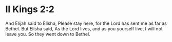 # II Kings 2:2

And Elijah said to Elisha, Please stay here, for the Lord has sent me as far as Bethel. But Elisha said, As the Lord lives, and as you yourself live, I will not leave you. So they went down to Bethel.
